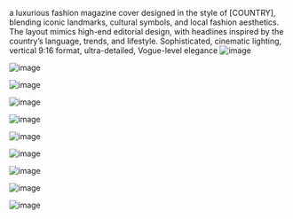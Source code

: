 
a luxurious fashion magazine cover designed in the style of [COUNTRY], blending iconic landmarks, cultural symbols, and local fashion aesthetics. 
The layout mimics high-end editorial design, with headlines inspired by the country’s language, trends, and lifestyle. Sophisticated, cinematic lighting, vertical 9:16 format, ultra-detailed, Vogue-level elegance
![image](https://github.com/user-attachments/assets/9f0f92cb-a706-4fef-b506-0694fc718546)


![image](https://github.com/user-attachments/assets/fe0a145f-3c1c-499f-ae8c-7e32332016c2)

![image](https://github.com/user-attachments/assets/092d790e-86e4-47b8-8269-cee08d43c6de)

![image](https://github.com/user-attachments/assets/c558a550-2944-4b2f-adf7-e665fd228331)

![image](https://github.com/user-attachments/assets/7a1a4dd6-a935-4682-88fb-fb4e60025588)

![image](https://github.com/user-attachments/assets/4381220c-90c9-4bbc-b31a-222c7183ff8e)

![image](https://github.com/user-attachments/assets/ebd3732e-a44f-43bb-994e-fad8b0be5fdb)

![image](https://github.com/user-attachments/assets/8afad965-0fa6-4ddd-996a-f2249a48e3bc)

![image](https://github.com/user-attachments/assets/504b7fbc-1d7c-4785-b2e9-0dca414302aa)

![image](https://github.com/user-attachments/assets/4af26296-eea7-4ebc-8e9a-7c7b78c79504)

